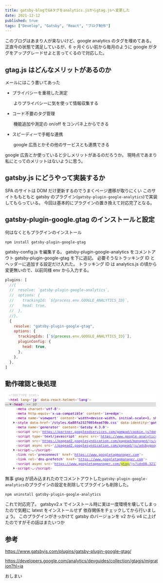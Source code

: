 ```yaml
---
title: gatsby-blogでGAタグをanalytics.jsからgtag.jsへ変更した
date: 2021-12-12
published: true
tags: ["Develop", "Gatsby", "React", "ブログ制作"]
---
```


このブログはあまり人が来ないけど、google analytics のタグを埋めてある。
正直今の状態で満足しているが、6 ヶ月ぐらい前から毎月のように google がタグをアップグレードせよと言ってくるので対応した。

## gtag.js はどんなメリットがあるのか

メールにはこう書いてあった

- プライバシーを重視した測定

  ​ よりプライバシーに気を使って情報収集する

- コード不要のタグ管理

  ​ 機能追加や測定の on/off をコンパネ上からできる

- スピーディーで手軽な連携

  ​ google 広告とかその他のサービスとも連携できる

google 広告とか使っていると少しメリットがあるのだろうか。
現時点であまり私にとってのメリットはないように思う。

## gatsby.js にどうやって実装するか

SPA のサイトは DOM だけ更新するのでうまくページ遷移が取りにくい
このサイトももともと gatsby のプラグイン(`gatsby-plugin-google-analytics`)で実装してもらっている。
今回は基本的にプラグインの置き換えて対応完了となる。

## gatsby-plugin-google.gtag のインストールと設定

何はなくともプラグインのインストール

```shell
npm install gatsby-plugin-google-gtag
```

gatsby-config.js を編集する。
gatsby-plugin-google-analytics をコメントアウト
gatsby-plugin-google-gtag を下に追記。
必要そうなトラッキング ID とヘッダーに追加する設定だけ入れた。
トラッキング ID は analytics.js の頃から変更無いので、以前同様 env から入力する。

```js
plugins: [
  //{
  //  resolve: `gatsby-plugin-google-analytics`,
  //  options: {
  //    trackingId: `${process.env.GOOGLE_ANALYTICS_ID}`,
  //    head: true,
  //  },
  //},
  {
    resolve: "gatsby-plugin-google-gtag",
    options: {
      trackingIds: [`${process.env.GOOGLE_ANALYTICS_ID}`],
      pluginConfig: {
        head: true,
      },
    },
  },
]
```

## 動作確認と後処理

![Screenshot from 2021-12-12 22-47-46](../image/p22/Screenshotfrom2021-12-1222-47-46.png)

無事 gtag が読み込まれたのでコメントアウトした`gatsby-plugin-google-analytics`のプラグインの設定を削除してプラグインも削除した。

```shell
npm uninstall gatsby-plugin-google-analytics
```

これで対応完了。
gatsbyv2.x でインストール時に実は一度環境を壊してしまったので気軽に latest をインストールせず
依存関係をチェックしてから行いましょう。
このプラグインがきっかけて gatsby のバージョンを v2 から v4 に上げたのですがその話はまたいつか

## 参考

https://www.gatsbyjs.com/plugins/gatsby-plugin-google-gtag/

https://developers.google.com/analytics/devguides/collection/gtagjs/migration?hl=ja

おしまい
